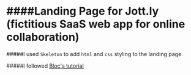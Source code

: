 ####Landing Page for Jott.ly (fictitious SaaS web app for online collaboration)
=====

#####I used `Skeleton` to add `html` and `css` styling to the landing page. 

#####I followed [Bloc's tutorial](https://www.bloc.io/tutorials/jottly-a-beginner-s-guide-to-html-css-skeleton-and-animate-css#!/chapters/647)